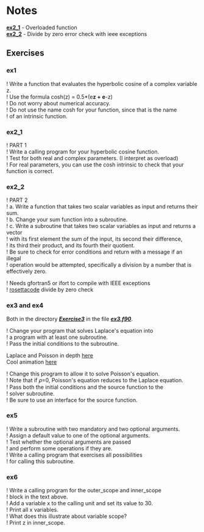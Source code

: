 # Notes

**[ex2_1](./Exercise2/Part1/ex2_1.f90)** - Overloaded function  
**[ex2_2](./Exercise2/Part2/ex2_2.f90)** - Divide by zero error check with ieee exceptions

## Exercises

### ex1

! Write a function that evaluates the hyperbolic cosine of a complex variable z.  
! Use the formula cosh(z) = 0.5*(e**z + e**-z)  
! Do not worry about numerical accuracy.  
! Do not use the name cosh for your function, since that is the name  
! of an intrinsic function.  

### ex2_1

! PART 1  
! Write a calling program for your hyperbolic cosine function.  
! Test for both real and complex parameters. (I interpret as overload)  
! For real parameters, you can use the cosh intrinsic to check that your function is correct.  

### ex2_2

! PART 2  
!  a. Write a function that takes two scalar variables as input and returns their sum.  
!  b. Change your sum function into a subroutine.  
!  c. Write a subroutine that takes two scalar variables as input and returns a vector  
!  with its first element the sum of the input, its second their difference,  
!  its third their product, and its fourth their quotient.  
!  Be sure to check for error conditions and return with a message if an illegal  
!  operation would be attempted, specifically a division by a number that is effectively zero.  

! Needs gfortran5 or ifort to compile with IEEE exceptions  
! [rosettacode](https://rosettacode.org/wiki/Detect_division_by_zero#Fortran) divide by zero check  

### ex3 and ex4

Both in the directory ***[Exercise3](./Exercise3/)*** in the file ***[ex3.f90](./Exercise3/ex3.f90)***.

! Change your program that solves Laplace's equation into  
! a program with at least one subroutine.  
! Pass the initial conditions to the subroutine.  

Laplace and Poisson in depth [here](http://faculty.otterbein.edu/DRobertson/compsci/em-stud.pdf)  
Cool animation [here](https://blog.c0nrad.io/posts/relaxation/)  

! Change this program to allow it to solve Poisson's equation.  
! Note that if 𝜌=0, Poisson's equation reduces to the Laplace equation.  
! Pass both the initial conditions and the source function to the  
! solver subroutine.  
! Be sure to use an interface for the source function.  

### ex5

! Write a subroutine with two mandatory and two optional arguments.  
! Assign a default value to one of the optional arguments.  
! Test whether the optional arguments are passed  
! and perform some operations if they are.  
! Write a calling program that exercises all possibilities  
! for calling this subroutine.  

### ex6

! Write a calling program for the outer_scope and inner_scope  
! block in the text above.  
! Add a variable x to the calling unit and set its value to 30.  
! Print all x variables.  
! What does this illustrate about variable scope?  
! Print z in inner_scope.
